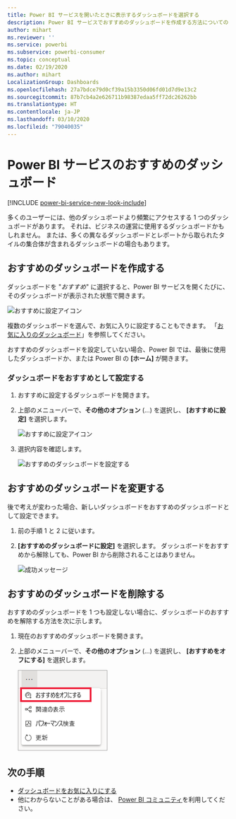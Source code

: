 ```yaml
---
title: Power BI サービスを開いたときに表示するダッシュボードを選択する
description: Power BI サービスでおすすめのダッシュボードを作成する方法についてのドキュメント
author: mihart
ms.reviewer: ''
ms.service: powerbi
ms.subservice: powerbi-consumer
ms.topic: conceptual
ms.date: 02/19/2020
ms.author: mihart
LocalizationGroup: Dashboards
ms.openlocfilehash: 27a7bdce79d0cf39a15b3350d06fd01d7d9e13c2
ms.sourcegitcommit: 87b7cb4a2e626711b98387edaa5ff72dc26262bb
ms.translationtype: HT
ms.contentlocale: ja-JP
ms.lasthandoff: 03/10/2020
ms.locfileid: "79040035"
---
```

# <a name="featured-dashboards-in-the-power-bi-service"></a>Power BI サービスのおすすめのダッシュボード

[!INCLUDE [power-bi-service-new-look-include](../includes/power-bi-service-new-look-include.md)]

多くのユーザーには、他のダッシュボードより頻繁にアクセスする 1 つのダッシュボードがあります。 それは、ビジネスの運営に使用するダッシュボードかもしれません。 または、多くの異なるダッシュボードとレポートから取られたタイルの集合体が含まれるダッシュボードの場合もあります。

## <a name="create-a-featured-dashboard"></a>おすすめのダッシュボードを作成する
ダッシュボードを "*おすすめ*" に選択すると、Power BI サービスを開くたびに、そのダッシュボードが表示された状態で開きます。 

![おすすめに設定アイコン](./media/end-user-featured/power-bi-dropdown.png)

複数のダッシュボードを選んで、お気に入りに設定することもできます。 「[お気に入りのダッシュボード](end-user-favorite.md)」を参照してください。

おすすめのダッシュボードを設定していない場合、Power BI では、最後に使用したダッシュボードか、または Power BI の **[ホーム]** が開きます。 

### <a name="set-a-dashboard-as-featured"></a>ダッシュボードをおすすめとして設定する


1. おすすめに設定するダッシュボードを開きます。 
2. 上部のメニューバーで、**その他のオプション** (...) を選択し、 **[おすすめに設定]** を選択します。 
   
    ![おすすめに設定アイコン](./media/end-user-featured/power-bi-dropdown.png)
3. 選択内容を確認します。
   
    ![おすすめのダッシュボードを設定する](./media/end-user-featured/power-bi-featured-confirm.png)

## <a name="change-the-featured-dashboard"></a>おすすめのダッシュボードを変更する
後で考えが変わった場合、新しいダッシュボードをおすすめのダッシュボードとして設定できます。

1. 前の手順 1 と 2 に従います。
   
2. **[おすすめのダッシュボードに設定]** を選択します。 ダッシュボードをおすすめから解除しても、Power BI から削除されることはありません。 
   
    ![成功メッセージ](./media/end-user-featured/power-bi-unfeature-new.png)

## <a name="remove-the-featured-dashboard"></a>おすすめのダッシュボードを削除する
おすすめのダッシュボードを 1 つも設定しない場合に、ダッシュボードのおすすめを解除する方法を次に示します。

1. 現在のおすすめのダッシュボードを開きます。
2. 上部のメニューバーで、**その他のオプション** (...) を選択し、 **[おすすめをオフにする]** を選択します。

    ![おすすめのダッシュボードをオフにする操作を選択](./media/end-user-featured/power-bi-unfeature.png)
   
## <a name="next-steps"></a>次の手順
- [ダッシュボードをお気に入りにする](end-user-favorite.md)    
- 他にわからないことがある場合は、 [Power BI コミュニティ](https://community.powerbi.com/)を利用してください。


